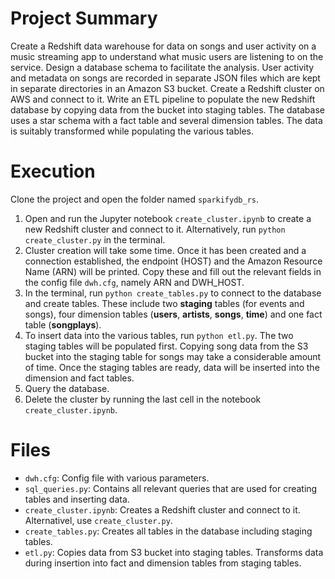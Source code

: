 # Project Summary
Create a Redshift data warehouse for data on songs and user activity on a music streaming app to understand what music users are listening to on the service. Design a database schema to facilitate the analysis. User activity and metadata on songs are recorded in separate JSON files which are kept in separate directories in an Amazon S3 bucket. Create a Redshift cluster on AWS and connect to it. Write an ETL pipeline to populate the new Redshift database by copying data from the bucket into staging tables. The database uses a star schema with a fact table and several dimension tables. The data is suitably transformed while populating the various tables.

# Execution
Clone the project and open the folder named `sparkifydb_rs`.

1. Open and run the Jupyter notebook `create_cluster.ipynb` to create a new Redshift cluster and connect to it. Alternatively, run `python create_cluster.py` in the terminal.
2. Cluster creation will take some time. Once it has been created and a connection established, the endpoint (HOST) and the Amazon Resource Name (ARN) will be printed. Copy these and fill out the relevant fields in the config file `dwh.cfg`, namely ARN and DWH_HOST.
3. In the terminal, run `python create_tables.py` to connect to the database and create tables. These include two **staging** tables (for events and songs), four dimension tables (**users**, **artists**, **songs**, **time**) and one fact table (**songplays**).
4. To insert data into the various tables, run `python etl.py`. The two staging tables will be populated first. Copying song data from the S3 bucket into the staging table for songs may take a considerable amount of time. Once the staging tables are ready, data will be inserted into the dimension and fact tables.
5. Query the database.
6. Delete the cluster by running the last cell in the notebook `create_cluster.ipynb`.

# Files
- `dwh.cfg`: Config file with various parameters.
- `sql_queries.py`: Contains all relevant queries that are used for creating tables and inserting data.
- `create_cluster.ipynb`: Creates a Redshift cluster and connect to it. Alternativel, use `create_cluster.py`.
- `create_tables.py`: Creates all tables in the database including staging tables.
- `etl.py`: Copies data from S3 bucket into staging tables. Transforms data during insertion into fact and dimension tables from staging tables.

